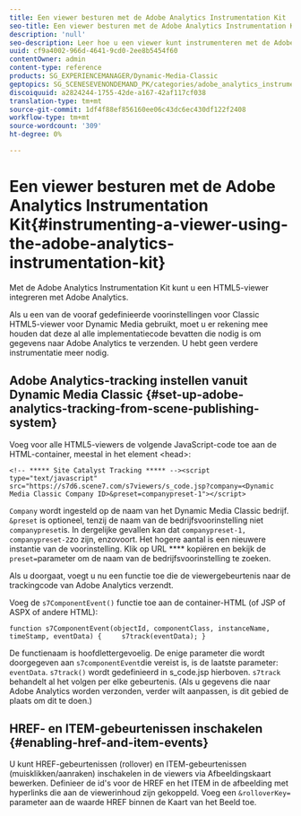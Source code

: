 ```yaml
---
title: Een viewer besturen met de Adobe Analytics Instrumentation Kit
seo-title: Een viewer besturen met de Adobe Analytics Instrumentation Kit
description: 'null'
seo-description: Leer hoe u een viewer kunt instrumenteren met de Adobe Analytics Instrumentation Kit.
uuid: cf9a4002-966d-4641-9cd0-2ee8b5454f60
contentOwner: admin
content-type: reference
products: SG_EXPERIENCEMANAGER/Dynamic-Media-Classic
geptopics: SG_SCENESEVENONDEMAND_PK/categories/adobe_analytics_instrumentation_kit
discoiquuid: a2824244-1755-42de-a167-42af117cf038
translation-type: tm+mt
source-git-commit: 1df4f88ef856160ee06c43dc6ec430df122f2408
workflow-type: tm+mt
source-wordcount: '309'
ht-degree: 0%

---
```



# Een viewer besturen met de Adobe Analytics Instrumentation Kit{#instrumenting-a-viewer-using-the-adobe-analytics-instrumentation-kit}

Met de Adobe Analytics Instrumentation Kit kunt u een HTML5-viewer integreren met Adobe Analytics.

Als u een van de vooraf gedefinieerde voorinstellingen voor Classic HTML5-viewer voor Dynamic Media gebruikt, moet u er rekening mee houden dat deze al alle implementatiecode bevatten die nodig is om gegevens naar Adobe Analytics te verzenden. U hebt geen verdere instrumentatie meer nodig.

## Adobe Analytics-tracking instellen vanuit Dynamic Media Classic {#set-up-adobe-analytics-tracking-from-scene-publishing-system}

Voeg voor alle HTML5-viewers de volgende JavaScript-code toe aan de HTML-container, meestal in het element &lt;head>:

```as3
<!-- ***** Site Catalyst Tracking ***** --><script type="text/javascript" src="https://s7d6.scene7.com/s7viewers/s_code.jsp?company=<Dynamic Media Classic Company ID>&preset=companypreset-1"></script>
```

`Company` wordt ingesteld op de naam van het Dynamic Media Classic bedrijf. `&preset` is optioneel, tenzij de naam van de bedrijfsvoorinstelling niet `companypreset`is. In dergelijke gevallen kan dat `companypreset-1, companypreset-2`zo zijn, enzovoort. Het hogere aantal is een nieuwere instantie van de voorinstelling. Klik op URL **** kopiëren en bekijk de `preset=`parameter om de naam van de bedrijfsvoorinstelling te zoeken.

Als u doorgaat, voegt u nu een functie toe die de viewergebeurtenis naar de trackingcode van Adobe Analytics verzendt.

Voeg de `s7ComponentEvent()` functie toe aan de container-HTML (of JSP of ASPX of andere HTML):

```as3
function s7ComponentEvent(objectId, componentClass, instanceName, timeStamp, eventData) {     s7track(eventData); }
```

De functienaam is hoofdlettergevoelig. De enige parameter die wordt doorgegeven aan `s7componentEvent`die vereist is, is de laatste parameter: `eventData`. `s7track()` wordt gedefinieerd in s_code.jsp hierboven. `s7track` behandelt al het volgen per elke gebeurtenis. (Als u gegevens die naar Adobe Analytics worden verzonden, verder wilt aanpassen, is dit gebied de plaats om dit te doen.)

## HREF- en ITEM-gebeurtenissen inschakelen {#enabling-href-and-item-events}

U kunt HREF-gebeurtenissen (rollover) en ITEM-gebeurtenissen (muisklikken/aanraken) inschakelen in de viewers via Afbeeldingskaart bewerken. Definieer de id&#39;s voor de HREF en het ITEM in de afbeelding met hyperlinks die aan de viewerinhoud zijn gekoppeld. Voeg een `&rolloverKey=` parameter aan de waarde HREF binnen de Kaart van het Beeld toe.
